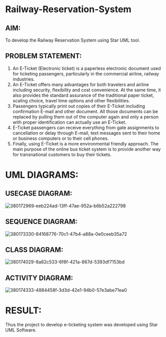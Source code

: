 # Railway-Reservation-System

## AIM:
To develop the Railway Reservation System using Star UML tool.


## PROBLEM STATEMENT:

1. An E-Ticket (Electronic ticket) is a paperless electronic document used for ticketing passengers, particularly in the commercial airline, railway industries.
2. An E-Ticket offers many advantages for both travelers and airline including security, flexibility and cost convenience. At the same time, it also provides the standard assurance of the traditional paper ticket, scaling choice, travel time options and other flexibilities.
3. Passengers typically print out copies of their E-Ticket including confirmation E-mail and other document. All those documents can be replaced by pulling them out of the computer again and only a person with proper identification can actually use an E-Ticket.
4. E-Ticket passengers can receive everything from gate assignments to cancellation or delay through E-mail, text messages sent to their home or business computers or to their cell phones.
5. Finally, using E-Ticket is a more environmental friendly approach. The main purpose of the online bus ticket system is to provide another way for transnational customers to buy their tickets.
   
# UML DIAGRAMS:

## USECASE DIAGRAM:


![380172969-eeb224ad-13ff-47ae-952a-b6b52a222798](https://github.com/user-attachments/assets/e2ba4aa0-ef63-4544-bee0-3270e7af4bd2)




## SEQUENCE DIAGRAM:


![380173330-84168776-70c1-47b4-a88a-0e0ceeb35a72](https://github.com/user-attachments/assets/47683b12-794e-443d-83fe-feb34a29dd6d)




## CLASS DIAGRAM:

![380174029-8a82c533-6f8f-421a-867d-5393df7153bd](https://github.com/user-attachments/assets/b0483c70-2536-4b9a-bfef-dff5b433b2f1)



## ACTIVITY DIAGRAM:

![380174333-4884458f-3d3d-42e1-94b0-57e3abe71ea0](https://github.com/user-attachments/assets/14dacc4c-fbf5-484e-ad3b-3109dc71d8d3)

# RESULT:
Thus the project to develop e-ticketing system was developed using Star UML Software.



